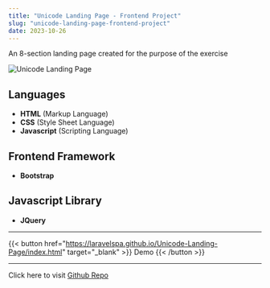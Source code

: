 ```yaml
---
title: "Unicode Landing Page - Frontend Project"
slug: "unicode-landing-page-frontend-project"
date: 2023-10-26
---
```

An 8-section landing page created for the purpose of the exercise

![Unicode Landing Page](/blog/img/portfolio/unicode-landing-page/full-page.jpeg "unicode Landing Page")

## Languages
- **HTML** (Markup Language)
- **CSS** (Style Sheet Language)
- **Javascript** (Scripting Language)

## Frontend Framework
- **Bootstrap**

## Javascript Library
- **JQuery**

---
{{< button href="https://laravelspa.github.io/Unicode-Landing-Page/index.html" target="_blank" >}}
Demo
{{< /button >}}

---
Click here to visit [Github Repo](https://github.com/laravelspa/Unicode-Landing-Page)